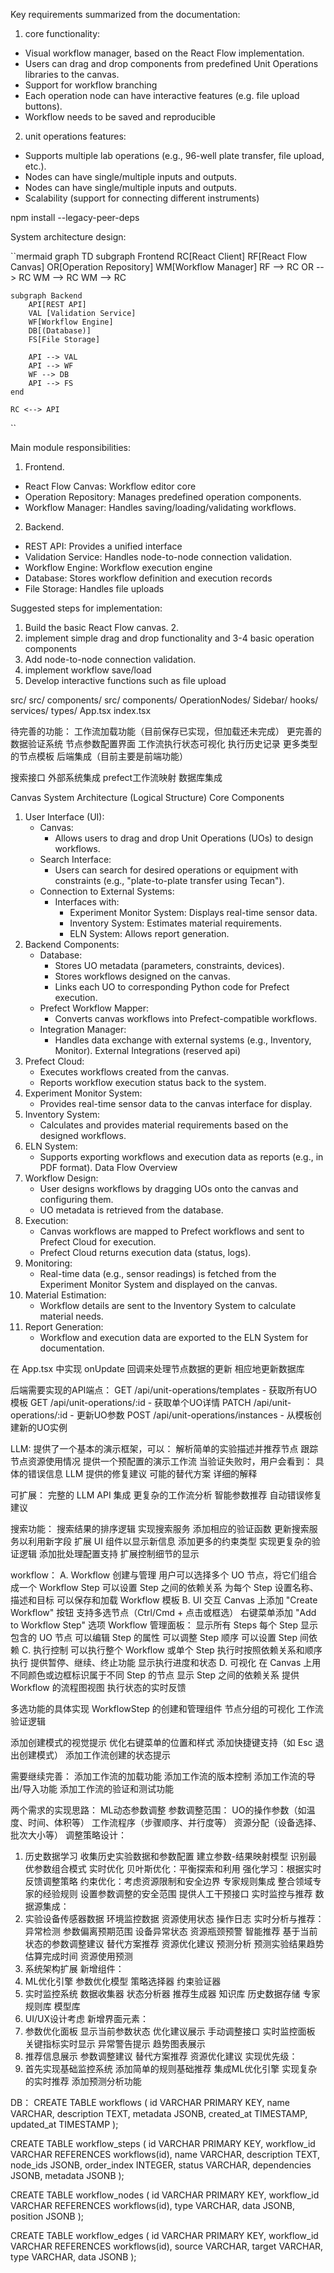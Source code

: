 Key requirements summarized from the documentation:

1. core functionality:
- Visual workflow manager, based on the React Flow implementation.
- Users can drag and drop components from predefined Unit Operations libraries to the canvas.
- Support for workflow branching
- Each operation node can have interactive features (e.g. file upload buttons).
- Workflow needs to be saved and reproducible

2. unit operations features:
- Supports multiple lab operations (e.g., 96-well plate transfer, file upload, etc.).
- Nodes can have single/multiple inputs and outputs.
- Nodes can have single/multiple inputs and outputs.
- Scalability (support for connecting different instruments)


npm install --legacy-peer-deps


System architecture design:



``mermaid
graph TD
    subgraph Frontend
        RC[React Client]
        RF[React Flow Canvas]
        OR[Operation Repository]
        WM[Workflow Manager]
        RF --> RC
        OR --> RC
        WM --> RC
    WM --> RC

    subgraph Backend
        API[REST API]
        VAL [Validation Service]
        WF[Workflow Engine]
        DB[(Database)]
        FS[File Storage]
        
        API --> VAL
        API --> WF
        WF --> DB
        API --> FS
    end

    RC <--> API

``

Main module responsibilities:

1. Frontend.
- React Flow Canvas: Workflow editor core
- Operation Repository: Manages predefined operation components.
- Workflow Manager: Handles saving/loading/validating workflows.

2. Backend.
- REST API: Provides a unified interface
- Validation Service: Handles node-to-node connection validation.
- Workflow Engine: Workflow execution engine
- Database: Stores workflow definition and execution records
- File Storage: Handles file uploads

Suggested steps for implementation:
1. Build the basic React Flow canvas. 2.
2. implement simple drag and drop functionality and 3-4 basic operation components
3. Add node-to-node connection validation.
4. implement workflow save/load
5. Develop interactive functions such as file upload

src/
  src/ components/
    src/ components/
    OperationNodes/
    Sidebar/
  hooks/
  services/
  types/
  App.tsx
  index.tsx

待完善的功能：
工作流加载功能（目前保存已实现，但加载还未完成）
更完善的数据验证系统
节点参数配置界面
工作流执行状态可视化
执行历史记录
更多类型的节点模板
后端集成（目前主要是前端功能）

搜索接口
外部系统集成
prefect工作流映射
数据库集成

Canvas System Architecture (Logical Structure)
Core Components
1. User Interface (UI):
   * Canvas:
      * Allows users to drag and drop Unit Operations (UOs) to design workflows.
   * Search Interface:
      * Users can search for desired operations or equipment with constraints (e.g., "plate-to-plate transfer using Tecan").
   * Connection to External Systems:
      * Interfaces with:
         * Experiment Monitor System: Displays real-time sensor data.
         * Inventory System: Estimates material requirements.
         * ELN System: Allows report generation.
2. Backend Components:
   * Database:
      * Stores UO metadata (parameters, constraints, devices).
      * Stores workflows designed on the canvas.
      * Links each UO to corresponding Python code for Prefect execution.
   * Prefect Workflow Mapper:
      * Converts canvas workflows into Prefect-compatible workflows.
   * Integration Manager:
      * Handles data exchange with external systems (e.g., Inventory, Monitor).
External Integrations (reserved api)
1. Prefect Cloud:
   * Executes workflows created from the canvas.
   * Reports workflow execution status back to the system.
2. Experiment Monitor System:
   * Provides real-time sensor data to the canvas interface for display.
3. Inventory System:
   * Calculates and provides material requirements based on the designed workflows.
4. ELN System:
   * Supports exporting workflows and execution data as reports (e.g., in PDF format).
Data Flow Overview
1. Workflow Design:
   * User designs workflows by dragging UOs onto the canvas and configuring them.
   * UO metadata is retrieved from the database.
2. Execution:
   * Canvas workflows are mapped to Prefect workflows and sent to Prefect Cloud for execution.
   * Prefect Cloud returns execution data (status, logs).
3. Monitoring:
   * Real-time data (e.g., sensor readings) is fetched from the Experiment Monitor System and displayed on the canvas.
4. Material Estimation:
   * Workflow details are sent to the Inventory System to calculate material needs.
5. Report Generation:
   * Workflow and execution data are exported to the ELN System for documentation.
  

在 App.tsx 中实现 onUpdate 回调来处理节点数据的更新
相应地更新数据库

后端需要实现的API端点：
GET /api/unit-operations/templates - 获取所有UO模板
GET /api/unit-operations/:id - 获取单个UO详情
PATCH /api/unit-operations/:id - 更新UO参数
POST /api/unit-operations/instances - 从模板创建新的UO实例

LLM:
提供了一个基本的演示框架，可以：
解析简单的实验描述并推荐节点
跟踪节点资源使用情况
提供一个预配置的演示工作流
当验证失败时，用户会看到：
具体的错误信息
LLM 提供的修复建议
可能的替代方案
详细的解释

可扩展：
完整的 LLM API 集成
更复杂的工作流分析
智能参数推荐
自动错误修复建议

搜索功能：
搜索结果的排序逻辑
实现搜索服务
添加相应的验证函数
更新搜索服务以利用新字段
扩展 UI 组件以显示新信息
 添加更多的约束类型
实现更复杂的验证逻辑
添加批处理配置支持
扩展控制细节的显示

workflow：
A. Workflow 创建与管理
用户可以选择多个 UO 节点，将它们组合成一个 Workflow Step
可以设置 Step 之间的依赖关系
为每个 Step 设置名称、描述和目标
可以保存和加载 Workflow 模板
B. UI 交互
Canvas 上添加 "Create Workflow" 按钮
支持多选节点（Ctrl/Cmd + 点击或框选）
右键菜单添加 "Add to Workflow Step" 选项
Workflow 管理面板：
显示所有 Steps
每个 Step 显示包含的 UO 节点
可以编辑 Step 的属性
可以调整 Step 顺序
可以设置 Step 间依赖
C. 执行控制
可以执行整个 Workflow 或单个 Step
执行时按照依赖关系和顺序执行
提供暂停、继续、终止功能
显示执行进度和状态
D. 可视化
在 Canvas 上用不同颜色或边框标识属于不同 Step 的节点
显示 Step 之间的依赖关系
提供 Workflow 的流程图视图
执行状态的实时反馈

多选功能的具体实现
WorkflowStep 的创建和管理组件
节点分组的可视化
工作流验证逻辑

添加创建模式的视觉提示
优化右键菜单的位置和样式
添加快捷键支持（如 Esc 退出创建模式）
添加工作流创建的状态提示

需要继续完善：
添加工作流的加载功能
添加工作流的版本控制
添加工作流的导出/导入功能
添加工作流的验证和测试功能

两个需求的实现思路：
ML动态参数调整
参数调整范围：
UO的操作参数（如温度、时间、体积等）
工作流程序（步骤顺序、并行度等）
资源分配（设备选择、批次大小等）
调整策略设计：
1. 历史数据学习
收集历史实验数据和参数配置
建立参数-结果映射模型
识别最优参数组合模式
实时优化
贝叶斯优化：平衡探索和利用
强化学习：根据实时反馈调整策略
约束优化：考虑资源限制和安全边界
专家规则集成
整合领域专家的经验规则
设置参数调整的安全范围
提供人工干预接口
实时监控与推荐
数据源集成：
1. 实验设备传感器数据
环境监控数据
资源使用状态
操作日志
实时分析与推荐：
异常检测
参数偏离预期范围
设备异常状态
资源瓶颈预警
智能推荐
基于当前状态的参数调整建议
替代方案推荐
资源优化建议
预测分析
预测实验结果趋势
估算完成时间
资源使用预测
3. 系统架构扩展
新增组件：
1. ML优化引擎
参数优化模型
策略选择器
约束验证器
2. 实时监控系统
数据收集器
状态分析器
推荐生成器
知识库
历史数据存储
专家规则库
模型库
4. UI/UX设计考虑
新增界面元素：
1. 参数优化面板
显示当前参数状态
优化建议展示
手动调整接口
实时监控面板
关键指标实时显示
异常警告提示
趋势图表展示
3. 推荐信息展示
参数调整建议
替代方案推荐
资源优化建议
实现优先级：
1. 首先实现基础监控系统
添加简单的规则基础推荐
集成ML优化引擎
实现复杂的实时推荐
添加预测分析功能


DB：
CREATE TABLE workflows (
  id VARCHAR PRIMARY KEY,
  name VARCHAR,
  description TEXT,
  metadata JSONB,
  created_at TIMESTAMP,
  updated_at TIMESTAMP
);

CREATE TABLE workflow_steps (
  id VARCHAR PRIMARY KEY,
  workflow_id VARCHAR REFERENCES workflows(id),
  name VARCHAR,
  description TEXT,
  node_ids JSONB,
  order_index INTEGER,
  status VARCHAR,
  dependencies JSONB,
  metadata JSONB
);

CREATE TABLE workflow_nodes (
  id VARCHAR PRIMARY KEY,
  workflow_id VARCHAR REFERENCES workflows(id),
  type VARCHAR,
  data JSONB,
  position JSONB
);

CREATE TABLE workflow_edges (
  id VARCHAR PRIMARY KEY,
  workflow_id VARCHAR REFERENCES workflows(id),
  source VARCHAR,
  target VARCHAR,
  type VARCHAR,
  data JSONB
);
